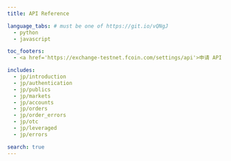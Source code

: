 ```yaml
---
title: API Reference

language_tabs: # must be one of https://git.io/vQNgJ
  - python
  - javascript

toc_footers:
  - <a href='https://exchange-testnet.fcoin.com/settings/api'>申请 API 秘钥</a>

includes:
  - jp/introduction
  - jp/authentication
  - jp/publics
  - jp/markets
  - jp/accounts
  - jp/orders
  - jp/order_errors
  - jp/otc
  - jp/leveraged
  - jp/errors

search: true
---
```

